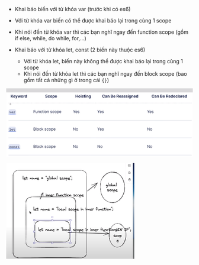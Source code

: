 - Khai báo biến với từ khóa var (trước khi có es6)
- Với từ khóa var biến có thể được khai báo lại trong cùng 1 scope
- Khi nói đến từ khóa var thì các bạn nghĩ ngay đến function scope (gồm if else, while, do while, for,...)

- Khai báo với từ khóa let, const (2 biến này thuộc es6)
  - Với từ khóa let, biến này không thể được khai báo lại trong cùng 1 scope
  - Khi nói đến từ khóa let thì các bạn nghĩ ngay đến block scope (bao gồm tất cả những gì ở trong cái `{}`)

![Hình ảnh phân biệt var, let, const](scope.png)

![Phân tích các biến lưu trữ trong bộ nhớ](analysis.png)
